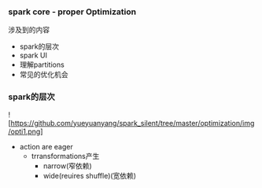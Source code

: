 ### spark core - proper Optimization

涉及到的内容
- spark的层次
- spark UI
- 理解partitions
- 常见的优化机会

### spark的层次
![https://github.com/yueyuanyang/spark_silent/tree/master/optimization/img/opti1.png]

- action are eager
  - trransformations产生
    - narrow(窄依赖)
    - wide(reuires shuffle)(宽依赖)
